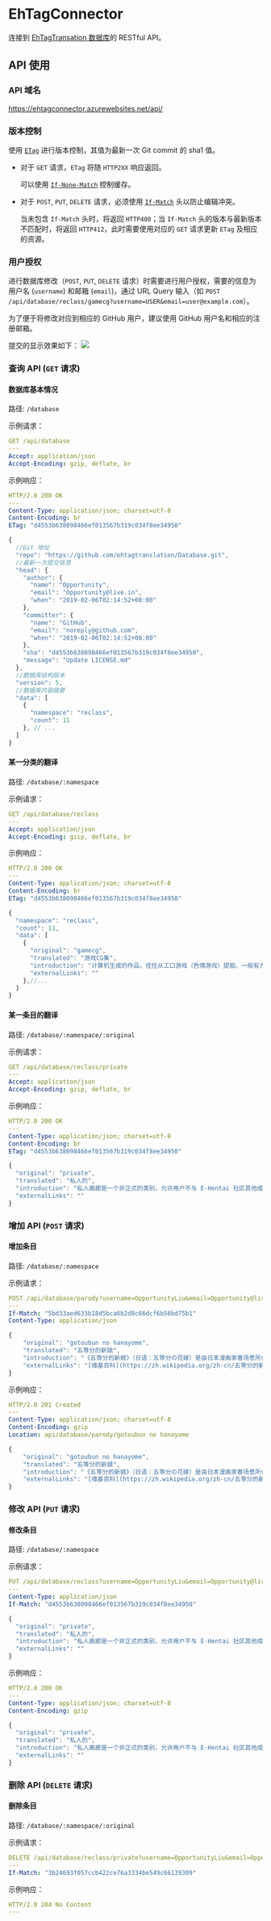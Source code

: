 EhTagConnector
====
连接到 [EhTagTransation 数据库](https://github.com/ehtagtranslation/Database)的 RESTful API。

## API 使用

### API 域名

<https://ehtagconnector.azurewebsites.net/api/>

### 版本控制
使用 [`ETag`](https://developer.mozilla.org/zh-CN/docs/Web/HTTP/Headers/ETag) 进行版本控制，其值为最新一次 Git commit 的 sha1 值。

+ 对于 `GET` 请求，`ETag` 将随 `HTTP2XX` 响应返回。
  
  可以使用 [`If-None-Match`](https://developer.mozilla.org/zh-CN/docs/Web/HTTP/Headers/If-None-Match) 控制缓存。
  
+ 对于 `POST`, `PUT`, `DELETE` 请求，必须使用 [`If-Match`](https://developer.mozilla.org/zh-CN/docs/Web/HTTP/Headers/If-Match) 头以防止编辑冲突。  
  
  当未包含 `If-Match` 头时，将返回 `HTTP400`；当 `If-Match` 头的版本与最新版本不匹配时，将返回 `HTTP412`，此时需要使用对应的 `GET` 请求更新 `ETag` 及相应的资源。

### 用户授权

进行数据库修改（`POST`, `PUT`, `DELETE` 请求）时需要进行用户授权，需要的信息为用户名 (`username`) 和邮箱 (`email`)，通过 URL Query 输入（如 `POST /api/database/reclass/gamecg?username=USER&email=user@example.com`）。

为了便于将修改对应到相应的 GitHub 用户，建议使用 GitHub 用户名和相应的注册邮箱。

提交的显示效果如下：
![](/DocImages/commit.png)

### 查询 API (`GET` 请求)

#### 数据库基本情况

路径: `/database`

示例请求：
```yml
GET /api/database
---
Accept: application/json
Accept-Encoding: gzip, deflate, br
```

示例响应：
```yml
HTTP/2.0 200 OK
---
Content-Type: application/json; charset=utf-8
Content-Encoding: br
ETag: "d4553b638098466ef013567b319c034f8ee34950"
```

```js
{
  //Git 地址
  "repo": "https://github.com/ehtagtranslation/Database.git",
  //最新一次提交信息
  "head": {
    "author": {
      "name": "Opportunity",
      "email": "Opportunity@live.in",
      "when": "2019-02-06T02:14:52+08:00"
    },
    "committer": {
      "name": "GitHub",
      "email": "noreply@github.com",
      "when": "2019-02-06T02:14:52+08:00"
    },
    "sha": "d4553b638098466ef013567b319c034f8ee34950",
    "message": "Update LICENSE.md"
  },
  //数据库结构版本
  "version": 5,
  //数据库内容摘要
  "data": [
    {
      "namespace": "reclass",
      "count": 11
    }, // ...
  ]
}
```

#### 某一分类的翻译

路径: `/database/:namespace`

示例请求：
```yml
GET /api/database/reclass
---
Accept: application/json
Accept-Encoding: gzip, deflate, br
```

示例响应：
```yml
HTTP/2.0 200 OK
---
Content-Type: application/json; charset=utf-8
Content-Encoding: br
ETag: "d4553b638098466ef013567b319c034f8ee34950"
```

```js
{
  "namespace": "reclass",
  "count": 11,
  "data": [
    {
      "original": "gamecg",
      "translated": "游戏CG集",
      "introduction": "计算机生成的作品，往往从工口游戏（色情游戏）提取。一般有大量图像。并不是指的视频游戏中的人物图像或游戏视频游戏截图。",
      "externalLinks": ""
    },//...
  ]
}
```

#### 某一条目的翻译

路径: `/database/:namespace/:original`

示例请求：
```yml
GET /api/database/reclass/private
---
Accept: application/json
Accept-Encoding: gzip, deflate, br
```

示例响应：
```yml
HTTP/2.0 200 OK
---
Content-Type: application/json; charset=utf-8
Content-Encoding: br
ETag: "d4553b638098466ef013567b319c034f8ee34950"
```

```js
{
  "original": "private",
  "translated": "私人的",
  "introduction": "私人画廊是一个非正式的类别，允许用户不与 E-Hentai 社区其他成员分享他们的内容。他们往往是想要成为自己的个人用户画廊，他们只是希望自己的朋友前来参观。",
  "externalLinks": ""
}
```

### 增加 API (`POST` 请求)

#### 增加条目

路径: `/database/:namespace`

示例请求：
```yml
POST /api/database/parody?username=OpportunityLiu&email=Opportunity@live.in
---
If-Match: "5bd33aed633b18d5bca6b2d8c66dcf6b56bd75b1"
Content-Type: application/json
```

```js
{
    "original": "gotoubun no hanayome",
    "translated": "五等分的新娘",
    "introduction": "《五等分的新娘》（日语：五等分の花嫁）是由日本漫画家春场葱所创作的少年漫画作品。于《周刊少年Magazine》2017年第36・37合并号开始正式连载中。 ",
    "externalLinks": "[维基百科](https://zh.wikipedia.org/zh-cn/五等分的新娘) (*)"
}
```

示例响应：
```yml
HTTP/2.0 201 Created
---
Content-Type: application/json; charset=utf-8
Content-Encoding: gzip
Location: api/database/parody/gotoubun no hanayome
```

```js
{
    "original": "gotoubun no hanayome",
    "translated": "五等分的新娘",
    "introduction": "《五等分的新娘》（日语：五等分の花嫁）是由日本漫画家春场葱所创作的少年漫画作品。于《周刊少年Magazine》2017年第36・37合并号开始正式连载中。 ",
    "externalLinks": "[维基百科](https://zh.wikipedia.org/zh-cn/五等分的新娘) (*)"
}
```

### 修改 API (`PUT` 请求)

#### 修改条目

路径: `/database/:namespace`

示例请求：
```yml
PUT /api/database/reclass?username=OpportunityLiu&email=Opportunity@live.in
---
Content-Type: application/json
If-Match: "d4553b638098466ef013567b319c034f8ee34950"
```

```js
{
  "original": "private",
  "translated": "私人的",
  "introduction": "私人画廊是一个非正式的类别，允许用户不与 E-Hentai 社区其他成员分享他们的内容。他们往往是想要成为自己的个人用户画廊，他们只是希望自己的朋友前来参观。",
  "externalLinks": ""
}
```

示例响应：
```yml
HTTP/2.0 200 OK
---
Content-Type: application/json; charset=utf-8
Content-Encoding: gzip
```

```js
{
  "original": "private",
  "translated": "私人的",
  "introduction": "私人画廊是一个非正式的类别，允许用户不与 E-Hentai 社区其他成员分享他们的内容。他们往往是想要成为自己的个人用户画廊，他们只是希望自己的朋友前来参观。",
  "externalLinks": ""
}
```

### 删除 API (`DELETE` 请求)

#### 删除条目

路径: `/database/:namespace/:original`

示例请求：
```yml
DELETE /api/database/reclass/private?username=OpportunityLiu&email=Opportunity@live.in
---
If-Match: "3b24693f057ccb422ce76a3334be549c66139309"
```

示例响应：
```yml
HTTP/2.0 204 No Content
---
```